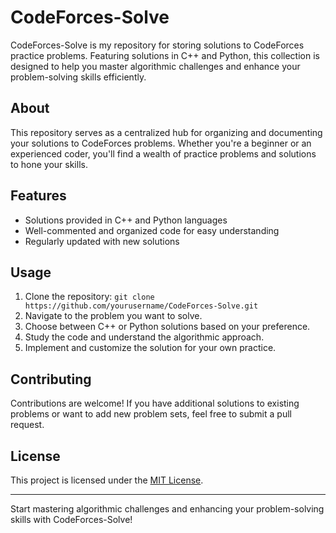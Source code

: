 # CodeForces-Solve

CodeForces-Solve is my repository for storing solutions to CodeForces practice problems. Featuring solutions in C++ and Python, this collection is designed to help you master algorithmic challenges and enhance your problem-solving skills efficiently.

## About
This repository serves as a centralized hub for organizing and documenting your solutions to CodeForces problems. Whether you're a beginner or an experienced coder, you'll find a wealth of practice problems and solutions to hone your skills.

## Features
- Solutions provided in C++ and Python languages
- Well-commented and organized code for easy understanding
- Regularly updated with new solutions

## Usage
1. Clone the repository: `git clone https://github.com/yourusername/CodeForces-Solve.git`
2. Navigate to the problem you want to solve.
3. Choose between C++ or Python solutions based on your preference.
4. Study the code and understand the algorithmic approach.
5. Implement and customize the solution for your own practice.

## Contributing
Contributions are welcome! If you have additional solutions to existing problems or want to add new problem sets, feel free to submit a pull request.

## License
This project is licensed under the [MIT License](LICENSE).

---

Start mastering algorithmic challenges and enhancing your problem-solving skills with CodeForces-Solve!
